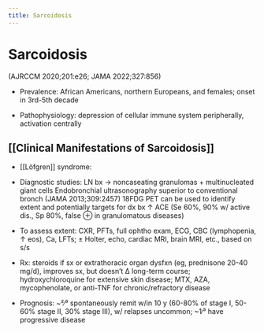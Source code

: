 ```yaml
---
title: Sarcoidosis
---
```


# Sarcoidosis

(AJRCCM 2020;201:e26; JAMA 2022;327:856)

- Prevalence: African Americans, northern Europeans, and females; onset in 3rd-5th decade

- Pathophysiology: depression of cellular immune system peripherally, activation centrally

## [[Clinical Manifestations of Sarcoidosis]]

- [[Löfgren]] syndrome: 

- Diagnostic studies: LN bx → noncaseating granulomas + multinucleated giant cells Endobronchial ultrasonography superior to conventional bronch (JAMA 2013;309:2457) 18FDG PET can be used to identify extent and potentially targets for dx bx ↑ ACE (Se 60%, 90% w/ active dis., Sp 80%, false ⊕ in granulomatous diseases)

- To assess extent: CXR, PFTs, full ophtho exam, ECG, CBC (lymphopenia, ↑ eos), Ca, LFTs; ± Holter, echo, cardiac MRI, brain MRI, etc., based on s/s

- Rx: steroids if sx or extrathoracic organ dysfxn (eg, prednisone 20-40 mg/d), improves sx, but doesn’t Δ long-term course; hydroxychloroquine for extensive skin disease; MTX, AZA, mycophenolate, or anti-TNF for chronic/refractory disease

- Prognosis: ~²∕³ spontaneously remit w/in 10 y (60-80% of stage I, 50-60% stage II, 30% stage III), w/ relapses uncommon; ~1∕³ have progressive disease

